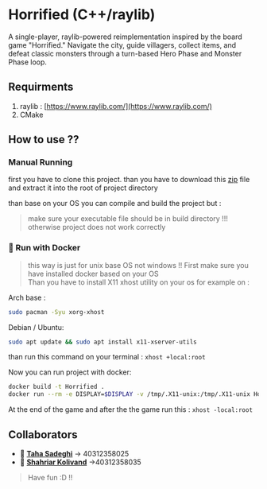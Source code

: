 # Horrified (C++/raylib)

A single-player, raylib-powered reimplementation inspired by the board game "Horrified." Navigate the city, guide villagers, collect items, and defeat classic monsters through a turn-based Hero Phase and Monster Phase loop.

## Requirments
1. raylib : [https://www.raylib.com/](https://www.raylib.com/)
2. CMake

## How to use ??

### Manual Running 
first you have to clone this project.
than you have to download this [zip](https://drive.google.com/file/d/1yBVMTstVI49yq-ELa4JqEd6WH-z0iAc_/view?usp=drive_link) file and extract it into the root of project directory

than base on your OS you can compile and build the project but :
> make sure your executable file should be in build directory !!! otherwise project does not work correctly 

### 🐋 Run with Docker
> this way is just for unix base OS not windows !!
First make sure you have installed docker based on your OS<br>
Than you have to install X11 xhost utility on your os for example on : 

Arch base :
```bash
sudo pacman -Syu xorg-xhost
```

Debian / Ubuntu:
```bash
sudo apt update && sudo apt install x11-xserver-utils
```

than run this command on your terminal : `xhost +local:root`

Now you can run project with docker:
```bash
docker build -t Horrified .
docker run --rm -e DISPLAY=$DISPLAY -v /tmp/.X11-unix:/tmp/.X11-unix Horrified
```
At the end of the game and after the the game run this : `xhost -local:root`


## Collaborators
- 👤 [**Taha Sadeghi**](https://codeberg.org/Taha_Sadeghi) -> 40312358025
- 👤 [**Shahriar Kolivand**](https://codeberg.org/imShahriar-klvd) ->40312358035

> Have fun :D !!